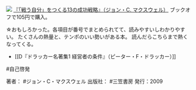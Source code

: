
[![](https://images-fe.ssl-images-amazon.com/images/I/41F1Jz%2BKS3L._SL160_.jpg)](http://www.amazon.co.jp/exec/obidos/ASIN/4837957064/choiyaki81-22/ref=nosim)
[『「戦う自分」をつくる13の成功戦略』（ジョン・C. マクスウェル）](http://www.amazon.co.jp/exec/obidos/ASIN/4837957064/choiyaki81-22/ref=nosim)
ブックオフで105円で購入。

☆おもしろかった。各項目が番号でまとめられてて、読みやすいしわかりやすい。
たくさんの熱量と、テンポのいい勢いがある本。
読んだらこちらまで熱くなってくる。

- [[D『ドラッカー名著集1 経営者の条件』（ピーター・F・ドラッカー）]]

#自己啓発

著者： #ジョン・C・マクスウェル 
出版社： #三笠書房 
発行：2009